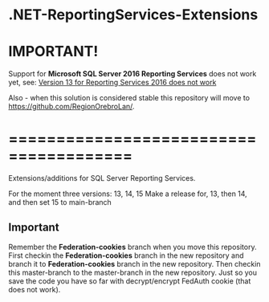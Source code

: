 # .NET-ReportingServices-Extensions

# IMPORTANT!

Support for **Microsoft SQL Server 2016 Reporting Services** does not work yet, see: [Version 13 for Reporting Services 2016 does not work](/issues/1/)

Also - when this solution is considered stable this repository will move to https://github.com/RegionOrebroLan/.

=======================================
=======================================

Extensions/additions for SQL Server Reporting Services.

For the moment three versions: 13, 14, 15
Make a release for, 13, then 14, and then set 15 to main-branch

## Important
Remember the **Federation-cookies** branch when you move this repository. First checkin the **Federation-cookies** branch in the new repository and branch it to **Federation-cookies** branch in the new repository. Then checkin this master-branch to the master-branch in the new repository. Just so you save the code you have so far with decrypt/encrypt FedAuth cookie (that does not work).